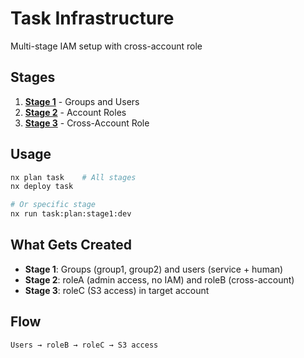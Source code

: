 # Task Infrastructure

Multi-stage IAM setup with cross-account role

## Stages

1. **[Stage 1](./terraform/stage1/README.md)** - Groups and Users
2. **[Stage 2](./terraform/stage2/README.md)** - Account Roles
3. **[Stage 3](./terraform/stage3/README.md)** - Cross-Account Role

## Usage

```bash
nx plan task    # All stages
nx deploy task

# Or specific stage
nx run task:plan:stage1:dev
```

## What Gets Created

- **Stage 1**: Groups (group1, group2) and users (service + human)
- **Stage 2**: roleA (admin access, no IAM) and roleB (cross-account)
- **Stage 3**: roleC (S3 access) in target account

## Flow

```
Users → roleB → roleC → S3 access
```
